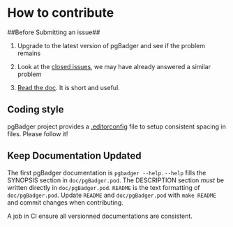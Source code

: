 # How to contribute #

##Before Submitting an issue##

1. Upgrade to the latest version of pgBadger and see if the problem remains

2. Look at the [closed issues](https://github.com/dalibo/pgbadger/issues?state=closed), we may have already answered a similar problem

3. [Read the doc](http://dalibo.github.com/pgbadger/). It is short and useful.


## Coding style

pgBadger project provides a [.editorconfig](http://editorconfig.org/) file to
setup consistent spacing in files. Please follow it!


## Keep Documentation Updated

The first pgBadger documentation is `pgbadger --help`. `--help` fills the
SYNOPSIS section in `doc/pgBadger.pod`. The DESCRIPTION section *must* be
written directly in `doc/pgBadger.pod`. `README` is the text formatting of
`doc/pgBadger.pod`. Update `README` and `doc/pgBadger.pod` with `make README`
and commit changes when contributing.

A job in CI ensure all versionned documentations are consistent.
